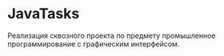 # JavaTasks
Реализация сквозного проекта по предмету промышленное программирование с графическим интерфейсом.


